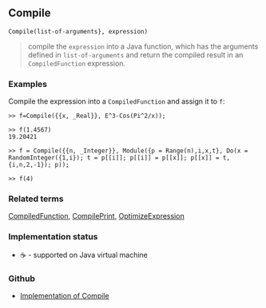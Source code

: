 ## Compile

```
Compile(list-of-arguments}, expression)
```

> compile the `expression` into a Java function, which has the arguments defined in `list-of-arguments` and return the compiled result in an `CompiledFunction` expression. 


### Examples

Compile the expression into a `CompiledFunction` and assign it to `f`:

```
>> f=Compile({{x, _Real}}, E^3-Cos(Pi^2/x));

>> f(1.4567) 
19.20421

>> f = Compile({{n, _Integer}}, Module({p = Range(n),i,x,t}, Do(x = RandomInteger({1,i}); t = p[[i]]; p[[i]] = p[[x]]; p[[x]] = t,{i,n,2,-1}); p));

>> f(4)
```

### Related terms 
[CompiledFunction](CompiledFunction.md), [CompilePrint](CompilePrint.md), [OptimizeExpression](OptimizeExpression.md)






### Implementation status

* &#x2615; - supported on Java virtual machine 

### Github

* [Implementation of Compile](https://github.com/axkr/symja_android_library/blob/master/symja_android_library/matheclipse-core/src/main/java/org/matheclipse/core/builtin/CompilerFunctions.java#L263) 
